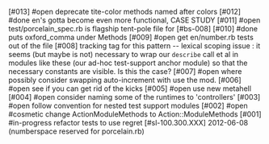 [#013] #open deprecate tite-color methods named after colors
[#012]       #done en's gotta become even more functional, CASE STUDY
[#011] #open test/porcelain_spec.rb is flagship tent-pole file for [#bs-008]
[#010]       #done puts oxford_comma under Methods
[#009] #open get en/number.rb tests out of the file
[#008] tracking tag for this pattern -- lexical scoping issue : it seems (but
  maybe is not) necessary to wrap our `describe` call et al in modules like
  these (our ad-hoc test-support anchor module) so that the necessary constants
  are visible.  Is this the case?
[#007] #open where possibly consider swapping auto-increment with use the mod.
[#006] #open see if you can get rid of the kicks
[#005] #open use new metahell
[#004] #open consider naming some of the runtimes to 'controllers'
[#003] #open follow convention for nested test support modules
[#002] #open #cosmetic change ActionModuleMethods to Action::ModuleMethods
[#001]       #in-progress refactor tests to use regret
[#sl-100.300.XXX] 2012-06-08 (numberspace reserved for porcelain.rb)
